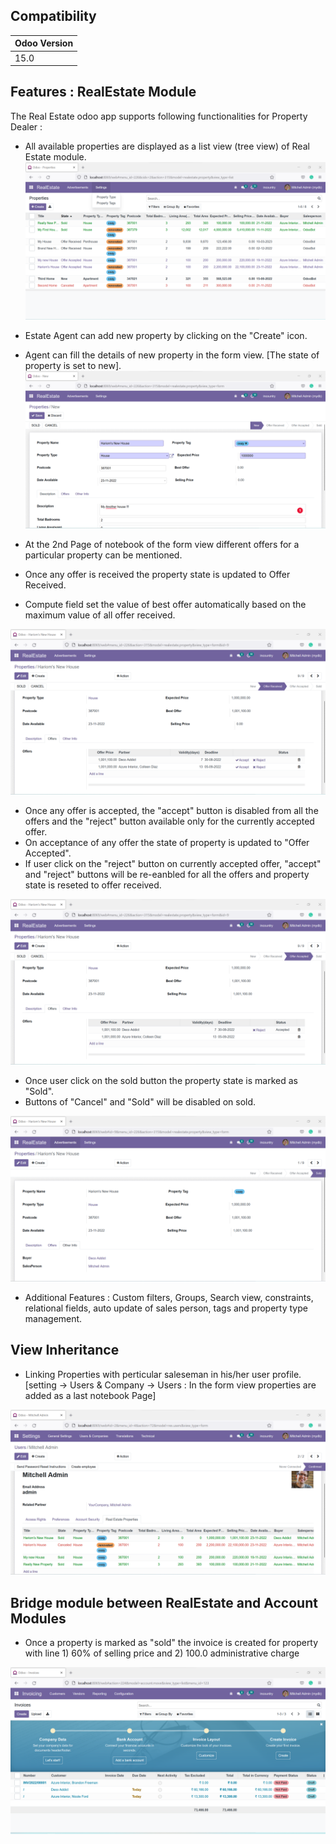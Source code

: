 ## Compatibility

| Odoo Version |
|---|
| 15.0 |


## Features : RealEstate Module
The Real Estate odoo app supports following functionalities for Property Dealer :

- All available properties are displayed as a list view (tree view) of Real Estate module.
  <img src="https://github.com/pandyahariom/odoo/blob/15.0/custom_addons/realestate/static/HomePage.png">

- Estate Agent can add new property by clicking on the "Create" icon. 
- Agent can fill the details of new property in the form view. [The state of property is set to new].
  <img src="https://github.com/pandyahariom/odoo/blob/15.0/custom_addons/realestate/static/NewProperty.png?">

- At the 2nd Page of notebook of the form view different offers for a particular property can be mentioned.
- Once any offer is received the property state is updated to Offer Received.
- Compute field set the value of best offer automatically based on the maximum value of all offer received.
<img src="https://github.com/pandyahariom/odoo/blob/15.0/custom_addons/realestate/static/offerReceived.png">

- Once any offer is accepted, the "accept" button is disabled from all the offers and the "reject" button available only for the currently accepted offer.
- On acceptance of any offer the state of property is updated to "Offer Accepted".
- If user click on the "reject" button on currently accepted offer, "accept" and "reject" buttons will be re-eanbled for all the offers and property state is reseted to offer received.
<img src="https://github.com/pandyahariom/odoo/blob/15.0/custom_addons/realestate/static/Offers.png?">

- Once user click on the sold button the property state is marked as "Sold". 
- Buttons of "Cancel" and "Sold" will be disabled on sold.
<img src="https://github.com/pandyahariom/odoo/blob/15.0/custom_addons/realestate/static/sold.png?">

- Additional Features : Custom filters, Groups, Search view, constraints, relational fields, auto update of sales person, tags and property type management.

## View Inheritance
- Linking Properties with perticular saleseman in his/her user profile.
[setting -> Users & Company -> Users : In the form view properties are added as a last notebook Page]  
<img src="https://github.com/pandyahariom/odoo/blob/15.0/custom_addons/realestate/static/UserLinking.png?">

## Bridge module between RealEstate and Account Modules
- Once a property is marked as "sold" the invoice is created for property with line 1) 60% of selling price and 2) 100.0 administrative charge
<img src="https://github.com/pandyahariom/odoo/blob/15.0/custom_addons/realestate/static/InvoicePage.png">


